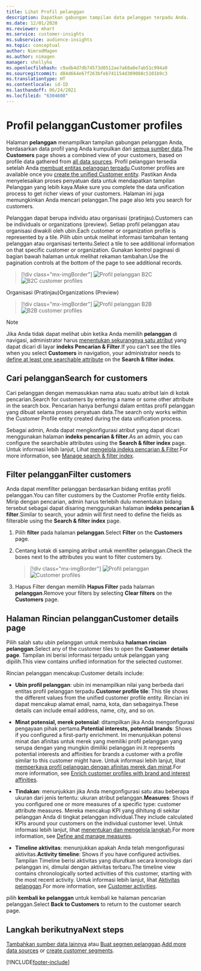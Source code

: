 ```yaml
---
title: Lihat Profil pelanggan
description: Dapatkan gabungan tampilan data pelanggan terpadu Anda.
ms.date: 12/01/2020
ms.reviewer: mhart
ms.service: customer-insights
ms.subservice: audience-insights
ms.topic: conceptual
author: NimrodMagen
ms.author: nimagen
manager: shellyha
ms.openlocfilehash: c9adb4d7db74573d0512ae7a68a0e7ab51c994a0
ms.sourcegitcommit: d84d664e67f263bfeb741154d309088c5101b9c3
ms.translationtype: HT
ms.contentlocale: id-ID
ms.lasthandoff: 06/24/2021
ms.locfileid: "6304608"
---
```

# <a name="customer-profiles"></a><span data-ttu-id="e452c-103">Profil pelanggan</span><span class="sxs-lookup"><span data-stu-id="e452c-103">Customer profiles</span></span>

<span data-ttu-id="e452c-104">Halaman **pelanggan** menampilkan tampilan gabungan pelanggan Anda, berdasarkan data profil yang Anda kumpulkan dari [semua sumber data](data-sources.md).</span><span class="sxs-lookup"><span data-stu-id="e452c-104">The **Customers** page shows a combined view of your customers, based on profile data gathered from [all data sources](data-sources.md).</span></span> <span data-ttu-id="e452c-105">Profil pelanggan tersedia setelah Anda [membuat entitas pelanggan terpadu](data-unification.md).</span><span class="sxs-lookup"><span data-stu-id="e452c-105">Customer profiles are available once you [create the unified Customer entity](data-unification.md).</span></span> <span data-ttu-id="e452c-106">Pastikan Anda menyelesaikan proses penyatuan data untuk mendapatkan tampilan Pelanggan yang lebih kaya.</span><span class="sxs-lookup"><span data-stu-id="e452c-106">Make sure you complete the data unification process to get richer views of your customers.</span></span> <span data-ttu-id="e452c-107">Halaman ini juga memungkinkan Anda mencari pelanggan.</span><span class="sxs-lookup"><span data-stu-id="e452c-107">The page also lets you search for customers.</span></span>

<span data-ttu-id="e452c-108">Pelanggan dapat berupa individu atau organisasi (pratinjau).</span><span class="sxs-lookup"><span data-stu-id="e452c-108">Customers can be individuals or organizations (preview).</span></span> <span data-ttu-id="e452c-109">Setiap profil pelanggan atau organisasi diwakili oleh ubin.</span><span class="sxs-lookup"><span data-stu-id="e452c-109">Each customer or organization profile is represented by a tile.</span></span> <span data-ttu-id="e452c-110">Pilih ubin untuk melihat informasi tambahan tentang pelanggan atau organisasi tertentu.</span><span class="sxs-lookup"><span data-stu-id="e452c-110">Select a tile to see additional information on that specific customer or organization.</span></span> <span data-ttu-id="e452c-111">Gunakan kontrol paginasi di bagian bawah halaman untuk melihat rekaman tambahan.</span><span class="sxs-lookup"><span data-stu-id="e452c-111">Use the pagination controls at the bottom of the page to see additional records.</span></span>

> [!div class="mx-imgBorder"] 
> <span data-ttu-id="e452c-112">![Profil pelanggan B2C](media/profiles-customers.png "Profil pelanggan B2C")</span><span class="sxs-lookup"><span data-stu-id="e452c-112">![B2C customer profiles](media/profiles-customers.png "B2C customer profiles")</span></span>

<span data-ttu-id="e452c-113">Organisasi (Pratinjau)</span><span class="sxs-lookup"><span data-stu-id="e452c-113">Organizations (Preview)</span></span>
> [!div class="mx-imgBorder"] 
> <span data-ttu-id="e452c-114">![Profil pelanggan B2B](media/profile-customers-b2b.png "Profil pelanggan B2B")</span><span class="sxs-lookup"><span data-stu-id="e452c-114">![B2B customer profiles](media/profile-customers-b2b.png "B2B customer profiles")</span></span>

> [!NOTE]
> <span data-ttu-id="e452c-115">Jika Anda tidak dapat melihat ubin ketika Anda memilih **pelanggan** di navigasi, administrator harus [menentukan sekurangnya satu atribut](search-filter-index.md) yang dapat dicari di layar **indeks Pencarian & Filter**.</span><span class="sxs-lookup"><span data-stu-id="e452c-115">If you can't see the tiles when you select **Customers** in navigation, your administrator needs to [define at least one searchable attribute](search-filter-index.md) on the **Search & filter index**.</span></span>

## <a name="search-for-customers"></a><span data-ttu-id="e452c-116">Cari pelanggan</span><span class="sxs-lookup"><span data-stu-id="e452c-116">Search for customers</span></span>

<span data-ttu-id="e452c-117">Cari pelanggan dengan memasukkan nama atau suatu atribut lain di kotak pencarian.</span><span class="sxs-lookup"><span data-stu-id="e452c-117">Search for customers by entering a name or some other attribute in the search box.</span></span> <span data-ttu-id="e452c-118">Pencarian hanya berfungsi dalam entitas profil pelanggan yang dibuat selama proses penyatuan data.</span><span class="sxs-lookup"><span data-stu-id="e452c-118">The search only works within the Customer Profile entity created during the data unification process.</span></span>

<span data-ttu-id="e452c-119">Sebagai admin, Anda dapat mengkonfigurasi atribut yang dapat dicari menggunakan halaman **indeks pencarian & filter**.</span><span class="sxs-lookup"><span data-stu-id="e452c-119">As an admin, you can configure the searchable attributes using the **Search & filter index** page.</span></span> <span data-ttu-id="e452c-120">Untuk informasi lebih lanjut, Lihat [mengelola indeks pencarian & Filter](search-filter-index.md).</span><span class="sxs-lookup"><span data-stu-id="e452c-120">For more information, see [Manage search & filter index](search-filter-index.md).</span></span>

## <a name="filter-customers"></a><span data-ttu-id="e452c-121">Filter pelanggan</span><span class="sxs-lookup"><span data-stu-id="e452c-121">Filter customers</span></span>

<span data-ttu-id="e452c-122">Anda dapat memfilter pelanggan berdasarkan bidang entitas profil pelanggan.</span><span class="sxs-lookup"><span data-stu-id="e452c-122">You can filter customers by the Customer Profile entity fields.</span></span> <span data-ttu-id="e452c-123">Mirip dengan pencarian, admin harus terlebih dulu menentukan bidang tersebut sebagai dapat disaring menggunakan halaman **indeks pencarian & filter**.</span><span class="sxs-lookup"><span data-stu-id="e452c-123">Similar to search, your admin will first need to define the fields as filterable using the **Search & filter index** page.</span></span>

1. <span data-ttu-id="e452c-124">Pilih **filter** pada halaman **pelanggan**.</span><span class="sxs-lookup"><span data-stu-id="e452c-124">Select **Filter** on the **Customers** page.</span></span>

2. <span data-ttu-id="e452c-125">Centang kotak di samping atribut untuk memfilter pelanggan.</span><span class="sxs-lookup"><span data-stu-id="e452c-125">Check the boxes next to the attributes you want to filter customers by.</span></span>

   > [!div class="mx-imgBorder"] 
   > <span data-ttu-id="e452c-126">![Profil pelanggan](media/profiles-customers3.png "Profil pelanggan")</span><span class="sxs-lookup"><span data-stu-id="e452c-126">![Customer profiles](media/profiles-customers3.png "Customer profiles")</span></span>

3. <span data-ttu-id="e452c-127">Hapus Filter dengan memilih **Hapus Filter** pada halaman **pelanggan**.</span><span class="sxs-lookup"><span data-stu-id="e452c-127">Remove your filters by selecting **Clear filters** on the **Customers** page.</span></span>

##  <a name="customer-details-page"></a><span data-ttu-id="e452c-128">Halaman Rincian pelanggan</span><span class="sxs-lookup"><span data-stu-id="e452c-128">Customer details page</span></span>

<span data-ttu-id="e452c-129">Pilih salah satu ubin pelanggan untuk membuka **halaman rincian pelanggan**.</span><span class="sxs-lookup"><span data-stu-id="e452c-129">Select any of the customer tiles to open the **Customer details page**.</span></span> <span data-ttu-id="e452c-130">Tampilan ini berisi informasi terpadu untuk pelanggan yang dipilih.</span><span class="sxs-lookup"><span data-stu-id="e452c-130">This view contains unified information for the selected customer.</span></span>

<span data-ttu-id="e452c-131">Rincian pelanggan mencakup:</span><span class="sxs-lookup"><span data-stu-id="e452c-131">Customer details include:</span></span>

-   <span data-ttu-id="e452c-132">**Ubin profil pelanggan**: ubin ini menampilkan nilai yang berbeda dari entitas profil pelanggan terpadu.</span><span class="sxs-lookup"><span data-stu-id="e452c-132">**Customer profile tile**: This tile shows the different values from the unified customer profile entity.</span></span> <span data-ttu-id="e452c-133">Rincian ini dapat mencakup alamat email, nama, kota, dan sebagainya.</span><span class="sxs-lookup"><span data-stu-id="e452c-133">These details can include email address, name, city, and so on.</span></span> 

-   <span data-ttu-id="e452c-134">**Minat potensial, merek potensial**: ditampilkan jika Anda mengonfigurasi pengayaan pihak pertama.</span><span class="sxs-lookup"><span data-stu-id="e452c-134">**Potential interests, potential brands**: Shows if you configured a first-party enrichment.</span></span> <span data-ttu-id="e452c-135">Ini menunjukkan potensi minat dan afinitas untuk merek yang memiliki profil pelanggan yang serupa dengan yang mungkin dimiliki pelanggan ini.</span><span class="sxs-lookup"><span data-stu-id="e452c-135">It represents potential interests and affinities for brands a customer with a profile similar to this customer might have.</span></span> <span data-ttu-id="e452c-136">Untuk informasi lebih lanjut, lihat [memperkaya profil pelanggan dengan afinitas merek dan minat](enrichment-microsoft.md).</span><span class="sxs-lookup"><span data-stu-id="e452c-136">For more information, see [Enrich customer profiles with brand and interest affinities](enrichment-microsoft.md).</span></span>

-   <span data-ttu-id="e452c-137">**Tindakan**: menunjukkan jika Anda mengonfigurasi satu atau beberapa ukuran dari jenis tertentu: ukuran atribut pelanggan.</span><span class="sxs-lookup"><span data-stu-id="e452c-137">**Measures**: Shows if you configured one or more measures of a specific type: customer attribute measures.</span></span> <span data-ttu-id="e452c-138">Mereka mencakup KPI yang dihitung di sekitar pelanggan Anda di tingkat pelanggan individual.</span><span class="sxs-lookup"><span data-stu-id="e452c-138">They include calculated KPIs around your customers on the individual customer level.</span></span> <span data-ttu-id="e452c-139">Untuk informasi lebih lanjut, lihat [menentukan dan mengelola langkah](measures.md).</span><span class="sxs-lookup"><span data-stu-id="e452c-139">For more information, see [Define and manage measures](measures.md).</span></span>

-   <span data-ttu-id="e452c-140">**Timeline aktivitas**: menunjukkan apakah Anda telah mengonfigurasi aktivitas.</span><span class="sxs-lookup"><span data-stu-id="e452c-140">**Activity timeline**: Shows if you have configured activities.</span></span> <span data-ttu-id="e452c-141">Tampilan Timeline berisi aktivitas yang diurutkan secara kronologis dari pelanggan ini, dimulai dengan aktivitas terbaru.</span><span class="sxs-lookup"><span data-stu-id="e452c-141">The timeline view contains chronologically sorted activities of this customer, starting with the most recent activity.</span></span> <span data-ttu-id="e452c-142">Untuk informasi lebih lanjut, lihat [Aktivitas pelanggan](activities.md).</span><span class="sxs-lookup"><span data-stu-id="e452c-142">For more information, see [Customer activities](activities.md).</span></span>

<span data-ttu-id="e452c-143">pilih **kembali ke pelanggan** untuk kembali ke halaman pencarian pelanggan.</span><span class="sxs-lookup"><span data-stu-id="e452c-143">Select **Back to Customers** to return to the customer search page.</span></span>

## <a name="next-steps"></a><span data-ttu-id="e452c-144">Langkah berikutnya</span><span class="sxs-lookup"><span data-stu-id="e452c-144">Next steps</span></span>

<span data-ttu-id="e452c-145">[Tambahkan sumber data lainnya](data-sources.md) atau [Buat segmen pelanggan](segments.md).</span><span class="sxs-lookup"><span data-stu-id="e452c-145">[Add more data sources](data-sources.md) or [create customer segments](segments.md).</span></span>


[!INCLUDE[footer-include](../includes/footer-banner.md)]
